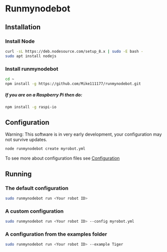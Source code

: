 # Runmynodebot
## Installation
### Install Node
```bash
curl -sL https://deb.nodesource.com/setup_8.x | sudo -E bash -
sudo apt install nodejs
```
### Install runmynodebot
```bash
cd ~
npm install -g https://github.com/Mike111177/runmynodebot.git
```
##### If you are on a Raspberry Pi then do:
```bash
npm install -g raspi-io
```
## Configuration
Warning: This software is in very early development, your configuration may not survive updates.
```bash
node runmynodebot create myrobot.yml
```
To see more about configuration files see [Configuration](docs/Configuration.md)
## Running
### The default configuration
```bash
sudo runmynodebot run <Your robot ID>
```
### A custom configuration
```bash
sudo runmynodebot run <Your robot ID> --config myrobot.yml
```
### A configuration from the examples folder
```bash
sudo runmynodebot run <Your robot ID> --example Tiger
```